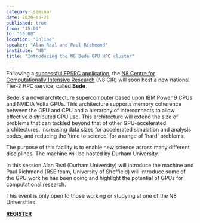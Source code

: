 ```yaml
---
category: seminar
date: 2020-05-21
published: true
from: "15:00"
to: "16:00"
location: "Online"
speaker: "Alan Real and Paul Richmond"
institute: "N8"
title: "Introducing the N8 Bede GPU HPC cluster"
---
```


Following a [successful EPSRC application]( https://gow.epsrc.ukri.org/NGBOViewGrant.aspx?GrantRef=EP/T022167/1), 
the [N8 Centre for Computationally Intensive Research](https://n8cir.org.uk/) (N8 CIR) will soon host a new national Tier-2 HPC service, called **Bede**.

Bede is a novel architecture supercomputer based upon IBM Power 9 CPUs and NVIDIA Volta GPUs.
This architecture supports memory coherence between the GPU and CPU and
a hierarchy of interconnects to allow effective distributed GPU use.
This architecture will extend the size of problems that can tackled beyond that of other GPU-accelerated architectures,
increasing data sizes for accelerated simulation and analysis codes, and reducing the 'time to science' for a range of 'hard' problems.

The purpose of this facility is to enable new science across many different disciplines. The machine will be hosted by Durham University.

In this session Alan Real (Durham University) will introduce the machine
and Paul Richmond (RSE team, University of Sheffield) will introduce some of the GPU work he has been doing and highlight the potential of GPUs for computational research.

This event is only open to those working or studying at one of the N8 Universities.

[**REGISTER**](https://www.eventbrite.co.uk/e/n8-cir-meet-ups-introducing-bede-tickets-104230111068)
